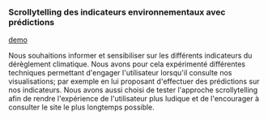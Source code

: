 
### Scrollytelling des indicateurs environnementaux avec prédictions

[demo](https://github.com/komann12/Scrollytelling_indicateurs_environnement)

Nous souhaitions informer et sensibiliser sur les différents indicateurs du dérèglement climatique. Nous avons pour cela
expérimenté différentes techniques permettant d'engager l'utilisateur lorsqu'il consulte nos visualisations; par exemple
en lui proposant d'effectuer des prédictions sur nos indicateurs. Nous avons aussi choisi de tester l'approche
scrollytelling afin de rendre l'expérience de l'utilisateur plus ludique et de l'encourager à consulter le site le plus
longtemps possible.